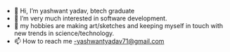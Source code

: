 - 👋 Hi, I’m yashwant yadav, btech graduate
- 👀 I’m very much interested in software development.
- 💞️ my hobbies are making art/sketches and keeping myself in touch with new trends in science/technology.
- 📫 How to reach me -yashwantyadav71@gmail.com

<!---
thanks for reading!
--->
